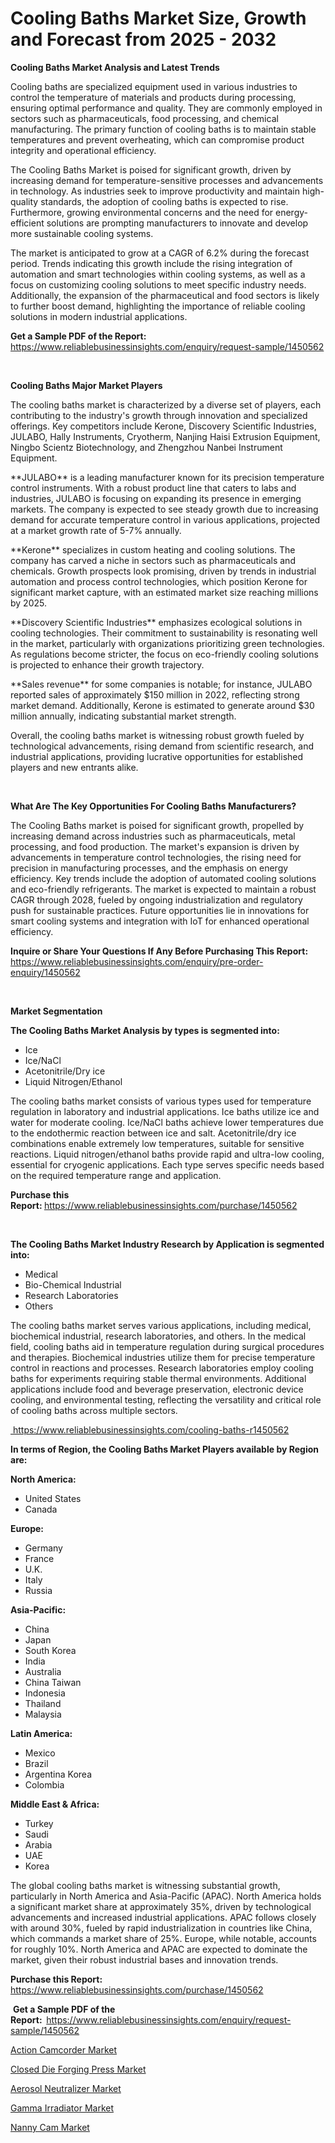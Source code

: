 <p><h1>Cooling Baths Market Size, Growth and Forecast from 2025 - 2032</h1></p><p><strong>Cooling Baths Market Analysis and Latest Trends</strong></p>
<p><p>Cooling baths are specialized equipment used in various industries to control the temperature of materials and products during processing, ensuring optimal performance and quality. They are commonly employed in sectors such as pharmaceuticals, food processing, and chemical manufacturing. The primary function of cooling baths is to maintain stable temperatures and prevent overheating, which can compromise product integrity and operational efficiency.</p><p>The Cooling Baths Market is poised for significant growth, driven by increasing demand for temperature-sensitive processes and advancements in technology. As industries seek to improve productivity and maintain high-quality standards, the adoption of cooling baths is expected to rise. Furthermore, growing environmental concerns and the need for energy-efficient solutions are prompting manufacturers to innovate and develop more sustainable cooling systems.</p><p>The market is anticipated to grow at a CAGR of 6.2% during the forecast period. Trends indicating this growth include the rising integration of automation and smart technologies within cooling systems, as well as a focus on customizing cooling solutions to meet specific industry needs. Additionally, the expansion of the pharmaceutical and food sectors is likely to further boost demand, highlighting the importance of reliable cooling solutions in modern industrial applications.</p></p>
<p><strong>Get a Sample PDF of the Report:&nbsp;</strong> <a href="https://www.reliablebusinessinsights.com/enquiry/request-sample/1450562?utm_campaign=96&utm_medium=2&utm_source=Github&utm_content=ia&utm_term=21022025&utm_id=cooling-baths">https://www.reliablebusinessinsights.com/enquiry/request-sample/1450562</a></p>
<p>&nbsp;</p>
<p><strong>Cooling Baths Major Market Players</strong></p>
<p><p>The cooling baths market is characterized by a diverse set of players, each contributing to the industry's growth through innovation and specialized offerings. Key competitors include Kerone, Discovery Scientific Industries, JULABO, Hally Instruments, Cryotherm, Nanjing Haisi Extrusion Equipment, Ningbo Scientz Biotechnology, and Zhengzhou Nanbei Instrument Equipment.</p><p>**JULABO** is a leading manufacturer known for its precision temperature control instruments. With a robust product line that caters to labs and industries, JULABO is focusing on expanding its presence in emerging markets. The company is expected to see steady growth due to increasing demand for accurate temperature control in various applications, projected at a market growth rate of 5-7% annually.</p><p>**Kerone** specializes in custom heating and cooling solutions. The company has carved a niche in sectors such as pharmaceuticals and chemicals. Growth prospects look promising, driven by trends in industrial automation and process control technologies, which position Kerone for significant market capture, with an estimated market size reaching millions by 2025.</p><p>**Discovery Scientific Industries** emphasizes ecological solutions in cooling technologies. Their commitment to sustainability is resonating well in the market, particularly with organizations prioritizing green technologies. As regulations become stricter, the focus on eco-friendly cooling solutions is projected to enhance their growth trajectory.</p><p>**Sales revenue** for some companies is notable; for instance, JULABO reported sales of approximately $150 million in 2022, reflecting strong market demand. Additionally, Kerone is estimated to generate around $30 million annually, indicating substantial market strength.</p><p>Overall, the cooling baths market is witnessing robust growth fueled by technological advancements, rising demand from scientific research, and industrial applications, providing lucrative opportunities for established players and new entrants alike.</p></p>
<p>&nbsp;</p>
<p><strong>What Are The Key Opportunities For Cooling Baths Manufacturers?</strong></p>
<p><p>The Cooling Baths market is poised for significant growth, propelled by increasing demand across industries such as pharmaceuticals, metal processing, and food production. The market's expansion is driven by advancements in temperature control technologies, the rising need for precision in manufacturing processes, and the emphasis on energy efficiency. Key trends include the adoption of automated cooling solutions and eco-friendly refrigerants. The market is expected to maintain a robust CAGR through 2028, fueled by ongoing industrialization and regulatory push for sustainable practices. Future opportunities lie in innovations for smart cooling systems and integration with IoT for enhanced operational efficiency.</p></p>
<p><strong>Inquire or Share Your Questions If Any Before Purchasing This Report:</strong> <a href="https://www.reliablebusinessinsights.com/enquiry/pre-order-enquiry/1450562?utm_campaign=96&utm_medium=2&utm_source=Github&utm_content=ia&utm_term=21022025&utm_id=cooling-baths">https://www.reliablebusinessinsights.com/enquiry/pre-order-enquiry/1450562</a></p>
<p>&nbsp;</p>
<p><strong>Market Segmentation</strong></p>
<p><strong>The Cooling Baths Market Analysis by types is segmented into:</strong></p>
<p><ul><li>Ice</li><li>Ice/NaCl</li><li>Acetonitrile/Dry ice</li><li>Liquid Nitrogen/Ethanol</li></ul></p>
<p><p>The cooling baths market consists of various types used for temperature regulation in laboratory and industrial applications. Ice baths utilize ice and water for moderate cooling. Ice/NaCl baths achieve lower temperatures due to the endothermic reaction between ice and salt. Acetonitrile/dry ice combinations enable extremely low temperatures, suitable for sensitive reactions. Liquid nitrogen/ethanol baths provide rapid and ultra-low cooling, essential for cryogenic applications. Each type serves specific needs based on the required temperature range and application.</p></p>
<p><strong>Purchase this Report:&nbsp;</strong><a href="https://www.reliablebusinessinsights.com/purchase/1450562?utm_campaign=96&utm_medium=2&utm_source=Github&utm_content=ia&utm_term=21022025&utm_id=cooling-baths">https://www.reliablebusinessinsights.com/purchase/1450562</a></p>
<p>&nbsp;</p>
<p><strong>The Cooling Baths Market Industry Research by Application is segmented into:</strong></p>
<p><ul><li>Medical</li><li>Bio-Chemical Industrial</li><li>Research Laboratories</li><li>Others</li></ul></p>
<p><p>The cooling baths market serves various applications, including medical, biochemical industrial, research laboratories, and others. In the medical field, cooling baths aid in temperature regulation during surgical procedures and therapies. Biochemical industries utilize them for precise temperature control in reactions and processes. Research laboratories employ cooling baths for experiments requiring stable thermal environments. Additional applications include food and beverage preservation, electronic device cooling, and environmental testing, reflecting the versatility and critical role of cooling baths across multiple sectors.</p></p>
<p><a href="https://www.reliablebusinessinsights.com/cooling-baths-r1450562?utm_campaign=96&utm_medium=2&utm_source=Github&utm_content=ia&utm_term=21022025&utm_id=cooling-baths">&nbsp;https://www.reliablebusinessinsights.com/cooling-baths-r1450562</a></p>
<p><strong>In terms of Region, the Cooling Baths Market Players available by Region are:</strong></p>
<p>
    <p> <strong> North America: </strong>
        <ul>
            <li>United States</li>
            <li>Canada</li>
        </ul>
        </p> 
    <p> <strong> Europe: </strong>
        <ul>
            <li>Germany</li>
            <li>France</li>
            <li>U.K.</li>
            <li>Italy</li>
            <li>Russia</li>
        </ul>
        </p> 
    <p> <strong> Asia-Pacific: </strong>
        <ul>
            <li>China</li>
            <li>Japan</li>
            <li>South Korea</li>
            <li>India</li>
            <li>Australia</li>
            <li>China Taiwan</li>
            <li>Indonesia</li>
            <li>Thailand</li>
            <li>Malaysia</li>
        </ul>
        </p> 
    <p> <strong> Latin America: </strong>
        <ul>
            <li>Mexico</li>
            <li>Brazil</li>
            <li>Argentina Korea</li>
            <li>Colombia</li>
        </ul>
        </p> 
    <p> <strong> Middle East & Africa: </strong>
        <ul>
            <li>Turkey</li>
            <li>Saudi</li>
            <li>Arabia</li>
            <li>UAE</li>
            <li>Korea</li>
        </ul>
    </p>
    </p>
<p><p>The global cooling baths market is witnessing substantial growth, particularly in North America and Asia-Pacific (APAC). North America holds a significant market share at approximately 35%, driven by technological advancements and increased industrial applications. APAC follows closely with around 30%, fueled by rapid industrialization in countries like China, which commands a market share of 25%. Europe, while notable, accounts for roughly 10%. North America and APAC are expected to dominate the market, given their robust industrial bases and innovation trends.</p></p>
<p><strong>Purchase this Report: </strong><a href="https://www.reliablebusinessinsights.com/purchase/1450562?utm_campaign=96&utm_medium=2&utm_source=Github&utm_content=ia&utm_term=21022025&utm_id=cooling-baths">https://www.reliablebusinessinsights.com/purchase/1450562</a></p>
<p>&nbsp;<strong>Get a Sample PDF of the Report:&nbsp;&nbsp;</strong><a href="https://www.reliablebusinessinsights.com/enquiry/request-sample/1450562?utm_campaign=96&utm_medium=2&utm_source=Github&utm_content=ia&utm_term=21022025&utm_id=cooling-baths">https://www.reliablebusinessinsights.com/enquiry/request-sample/1450562</a></p>
<p><strong></strong></p>
<p><p><a href="https://github.com/normiaooghe3/Market-Research-Report-List-1/blob/main/action-camcorder-market.md?utm_campaign=96&utm_medium=2&utm_source=Github&utm_content=ia&utm_term=21022025&utm_id=cooling-baths">Action Camcorder Market</a></p><p><a href="https://github.com/samesdufloiw/Market-Research-Report-List-1/blob/main/closed-die-forging-press-market.md?utm_campaign=96&utm_medium=2&utm_source=Github&utm_content=ia&utm_term=21022025&utm_id=cooling-baths">Closed Die Forging Press Market</a></p><p><a href="https://github.com/porstheftyux/Market-Research-Report-List-1/blob/main/aerosol-neutralizer-market.md?utm_campaign=96&utm_medium=2&utm_source=Github&utm_content=ia&utm_term=21022025&utm_id=cooling-baths">Aerosol Neutralizer Market</a></p><p><a href="https://github.com/shadnfamoza/Market-Research-Report-List-1/blob/main/gamma-irradiator-market.md?utm_campaign=96&utm_medium=2&utm_source=Github&utm_content=ia&utm_term=21022025&utm_id=cooling-baths">Gamma Irradiator Market</a></p><p><a href="https://github.com/swietanasso/Market-Research-Report-List-1/blob/main/nanny-cam-market.md?utm_campaign=96&utm_medium=2&utm_source=Github&utm_content=ia&utm_term=21022025&utm_id=cooling-baths">Nanny Cam Market</a></p></p>